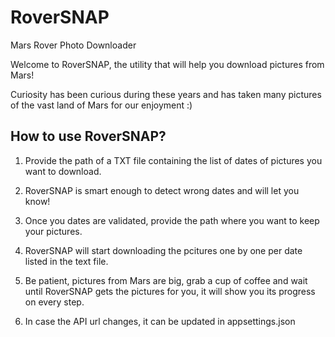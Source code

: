 # RoverSNAP
Mars Rover Photo Downloader

Welcome to RoverSNAP, the utility that will help you download pictures from Mars!

Curiosity has been curious during these years and has taken many pictures of the vast land of Mars for our enjoyment :)


## How to use RoverSNAP?

  1. Provide the path of a TXT file containing the list of dates of pictures you want to download.

  1. RoverSNAP is smart enough to detect wrong dates and will let you know!

  1. Once you dates are validated, provide the path where you want to keep your pictures.

  1. RoverSNAP will start downloading the pcitures one by one per date listed in the text file.

  1. Be patient, pictures from Mars are big, grab a cup of coffee and wait until RoverSNAP gets the pictures for you, it will show you its progress on every step. 
  
  1. In case the API url changes, it can be updated in appsettings.json
